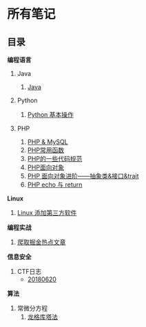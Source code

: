 # 所有笔记


## 目录

**编程语言**

1. Java
   1. [Java](java/java.md)

2. Python
   1. [Python 基本操作](Python/Python%20基本操作.md)
3. PHP
   1. [PHP & MySQL](PHP/PHP%20&%20MySQL.md)
   2. [PHP常用函数](PHP/PHP常用函数.md)
   3. [PHP的一些代码规范](PHP/PHP的一些代码规范.md)
   4. [PHP面向对象](PHP/PHP面向对象.md)
   5. [PHP 面向对象进阶——抽象类&接口&trait](PHP/PHP%20面向对象进阶——抽象类&接口&trait.md)
   6. [PHP echo 与 return](PHP/PHP%20echo%20与%20return.md)

**Linux**

1. [Linux 添加第三方软件](Linux/Linux%20添加第三方软件.md)

**编程实战**

1. [爬取掘金热点文章](./PHP/爬取掘金热点文章.md)

**信息安全**

1. CTF日志
   - [20180620](./CTF/CTF_writeup/CTF日志/180620.md)

**算法**

1. 常微分方程
   1. [龙格库塔法](./Algorithm/龙格库塔法.md)

